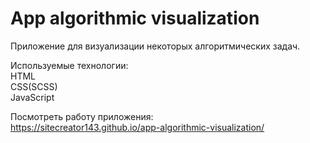 # App algorithmic visualization  

Приложение для визуализации некоторых алгоритмических задач.  
  
Используемые технологии:  
HTML  
CSS(SCSS)  
JavaScript  
  
Посмотреть работу приложения:  
https://sitecreator143.github.io/app-algorithmic-visualization/
